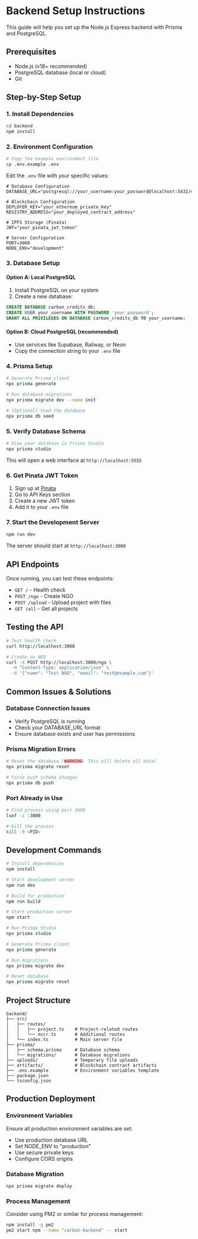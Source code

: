 # Backend Setup Instructions

This guide will help you set up the Node.js Express backend with Prisma and PostgreSQL.

## Prerequisites

- Node.js (v18+ recommended)
- PostgreSQL database (local or cloud)
- Git

## Step-by-Step Setup

### 1. Install Dependencies

```bash
cd backend
npm install
```

### 2. Environment Configuration

```bash
# Copy the example environment file
cp .env.example .env
```

Edit the `.env` file with your specific values:

```env
# Database Configuration
DATABASE_URL="postgresql://your_username:your_password@localhost:5432/carbon_credits_db"

# Blockchain Configuration
DEPLOYER_KEY="your_ethereum_private_key"
REGISTRY_ADDRESS="your_deployed_contract_address"

# IPFS Storage (Pinata)
JWT="your_pinata_jwt_token"

# Server Configuration
PORT=3000
NODE_ENV="development"
```

### 3. Database Setup

#### Option A: Local PostgreSQL

1. Install PostgreSQL on your system
2. Create a new database:
```sql
CREATE DATABASE carbon_credits_db;
CREATE USER your_username WITH PASSWORD 'your_password';
GRANT ALL PRIVILEGES ON DATABASE carbon_credits_db TO your_username;
```

#### Option B: Cloud PostgreSQL (recommended)
- Use services like Supabase, Railway, or Neon
- Copy the connection string to your `.env` file

### 4. Prisma Setup

```bash
# Generate Prisma client
npx prisma generate

# Run database migrations
npx prisma migrate dev --name init

# (Optional) Seed the database
npx prisma db seed
```

### 5. Verify Database Schema

```bash
# View your database in Prisma Studio
npx prisma studio
```

This will open a web interface at `http://localhost:5555`

### 6. Get Pinata JWT Token

1. Sign up at [Pinata](https://pinata.cloud/)
2. Go to API Keys section
3. Create a new JWT token
4. Add it to your `.env` file

### 7. Start the Development Server

```bash
npm run dev
```

The server should start at `http://localhost:3000`

## API Endpoints

Once running, you can test these endpoints:

- `GET /` - Health check
- `POST /ngo` - Create NGO
- `POST /upload` - Upload project with files
- `GET /all` - Get all projects

## Testing the API

```bash
# Test health check
curl http://localhost:3000

# Create an NGO
curl -X POST http://localhost:3000/ngo \
  -H "Content-Type: application/json" \
  -d '{"name": "Test NGO", "email": "test@example.com"}'
```

## Common Issues & Solutions

### Database Connection Issues
- Verify PostgreSQL is running
- Check your DATABASE_URL format
- Ensure database exists and user has permissions

### Prisma Migration Errors
```bash
# Reset the database (WARNING: This will delete all data)
npx prisma migrate reset

# Force push schema changes
npx prisma db push
```

### Port Already in Use
```bash
# Find process using port 3000
lsof -i :3000

# Kill the process
kill -9 <PID>
```

## Development Commands

```bash
# Install dependencies
npm install

# Start development server
npm run dev

# Build for production
npm run build

# Start production server
npm start

# Run Prisma Studio
npx prisma studio

# Generate Prisma client
npx prisma generate

# Run migrations
npx prisma migrate dev

# Reset database
npx prisma migrate reset
```

## Project Structure

```
backend/
├── src/
│   ├── routes/
│   │   ├── project.ts    # Project-related routes
│   │   └── nccr.ts       # Additional routes
│   └── index.ts          # Main server file
├── prisma/
│   ├── schema.prisma     # Database schema
│   └── migrations/       # Database migrations
├── uploads/              # Temporary file uploads
├── artifacts/            # Blockchain contract artifacts
├── .env.example          # Environment variables template
├── package.json
└── tsconfig.json
```

## Production Deployment

### Environment Variables
Ensure all production environment variables are set:
- Use production database URL
- Set NODE_ENV to "production"
- Use secure private keys
- Configure CORS origins

### Database Migration
```bash
npx prisma migrate deploy
```

### Process Management
Consider using PM2 or similar for process management:
```bash
npm install -g pm2
pm2 start npm --name "carbon-backend" -- start
```